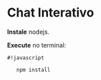 # **Chat Interativo** #

 **Instale** nodejs.

 **Execute** no terminal:

```
#!javascript

   npm install
```